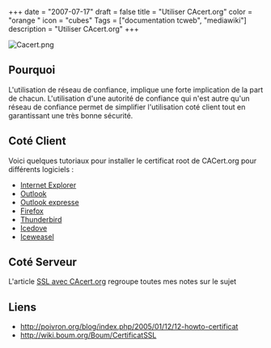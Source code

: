 +++
date = "2007-07-17"
draft = false
title = "Utiliser CAcert.org"
color = "orange "
icon = "cubes"
Tags = ["documentation tcweb", "mediawiki"]
description = "Utiliser CAcert.org"
+++

![](Cacert.png "Cacert.png")

Pourquoi
--------

L'utilisation de réseau de confiance, implique une forte implication de
la part de chacun. L'utilisation d'une autorité de confiance qui n'est
autre qu'un réseau de confiance permet de simplifier l'utilisation coté
client tout en garantissant une très bonne sécurité.

Coté Client
-----------

Voici quelques tutoriaux pour installer le certificat root de CACert.org
pour différents logiciels :

-   [Internet
    Explorer](/wiki/installer-le-certificat-root-sous-windows)
-   [Outlook](/wiki/installer-le-certificat-root-sous-windows)
-   [Outlook
    expresse](/wiki/installer-le-certificat-root-sous-windows)
-   [Firefox](Installer_le_certificat_root_avec_mozilla "wikilink")
-   [Thunderbird](Installer_le_certificat_root_avec_mozilla "wikilink")
-   [Icedove](Installer_le_certificat_root_avec_mozilla "wikilink")
-   [Iceweasel](Installer_le_certificat_root_avec_mozilla "wikilink")

Coté Serveur
------------

L'article [SSL avec CAcert.org](/wiki/ssl-avec-cacert-org) regroupe
toutes mes notes sur le sujet

Liens
-----

-   <http://poivron.org/blog/index.php/2005/01/12/12-howto-certificat>
-   <http://wiki.boum.org/Boum/CertificatSSL>


